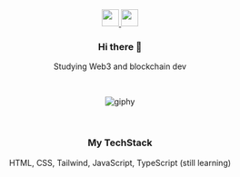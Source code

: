 <div align="center">
 <a href="https://instagram.com/gabriellbryannn">
  <img src='https://github.com/bryansdream/bryansdream/assets/107366548/919fe055-c0d4-422f-9918-ac5b37db0d59' width="30" height="30" />
  </a>
  <a href='https://github.com/ilovebryan'>
    <img src='https://github.com/bryansdream/bryansdream/assets/107366548/901e96d6-4e8e-402c-b6a8-45b72468a3e1' width="30" height="30"/>
  </a>
</div>

<div align="center">
<h3> Hi there 👋 </h3> 

<p>Studying Web3 and blockchain dev</p>

<br/>


![giphy](https://camo.githubusercontent.com/1c599fd918f649ead173975ee0cb6ce72c47d2765e2813f608f7282a74407e26/68747470733a2f2f6d656469612e67697068792e636f6d2f6d656469612f38333648694a633770677a7938694e58436e2f67697068792e676966)


<br/>

<h3>My TechStack</h3>
<p>HTML, CSS, Tailwind, JavaScript, TypeScript (still learning)</p>
<!---
bryansdream/bryansdream is a ✨ special ✨ repository because its `README.md` (this file) appears on your GitHub profile.
You can click the Preview link to take a look at your changes.
--->

</div>
